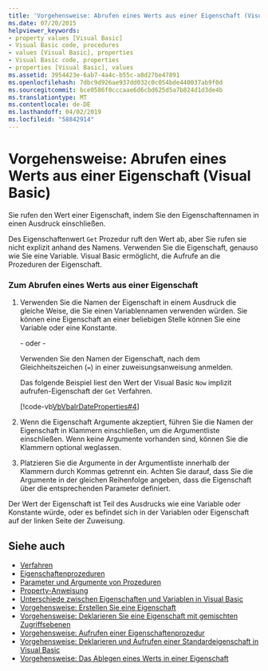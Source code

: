 ```yaml
---
title: 'Vorgehensweise: Abrufen eines Werts aus einer Eigenschaft (Visual Basic)'
ms.date: 07/20/2015
helpviewer_keywords:
- property values [Visual Basic]
- Visual Basic code, procedures
- values [Visual Basic], properties
- Visual Basic code, properties
- properties [Visual Basic], values
ms.assetid: 3954423e-6ab7-4a4c-b55c-a8d27be47891
ms.openlocfilehash: 7dbc9d926ae937dd032c0c054bde440037ab9f0d
ms.sourcegitcommit: bce0586f0cccaae6d6cbd625d5a7b824d1d3de4b
ms.translationtype: MT
ms.contentlocale: de-DE
ms.lasthandoff: 04/02/2019
ms.locfileid: "58842914"
---
```

# <a name="how-to-get-a-value-from-a-property-visual-basic"></a>Vorgehensweise: Abrufen eines Werts aus einer Eigenschaft (Visual Basic)
Sie rufen den Wert einer Eigenschaft, indem Sie den Eigenschaftennamen in einen Ausdruck einschließen.  
  
 Des Eigenschaftenwert `Get` Prozedur ruft den Wert ab, aber Sie rufen sie nicht explizit anhand des Namens. Verwenden Sie die Eigenschaft, genauso wie Sie eine Variable. Visual Basic ermöglicht, die Aufrufe an die Prozeduren der Eigenschaft.  
  
### <a name="to-retrieve-a-value-from-a-property"></a>Zum Abrufen eines Werts aus einer Eigenschaft  
  
1.  Verwenden Sie die Namen der Eigenschaft in einem Ausdruck die gleiche Weise, die Sie einen Variablennamen verwenden würden. Sie können eine Eigenschaft an einer beliebigen Stelle können Sie eine Variable oder eine Konstante.  
  
     - oder -   
  
     Verwenden Sie den Namen der Eigenschaft, nach dem Gleichheitszeichen (`=`) in einer zuweisungsanweisung anmelden.  
  
     Das folgende Beispiel liest den Wert der Visual Basic `Now` implizit aufrufen-Eigenschaft der `Get` Verfahren.  
  
     [!code-vb[VbVbalrDateProperties#4](~/samples/snippets/visualbasic/VS_Snippets_VBCSharp/VbVbalrDateProperties/VB/Module1.vb#4)]  
  
2.  Wenn die Eigenschaft Argumente akzeptiert, führen Sie die Namen der Eigenschaft in Klammern einschließen, um die Argumentliste einschließen. Wenn keine Argumente vorhanden sind, können Sie die Klammern optional weglassen.  
  
3.  Platzieren Sie die Argumente in der Argumentliste innerhalb der Klammern durch Kommas getrennt ein. Achten Sie darauf, dass Sie die Argumente in der gleichen Reihenfolge angeben, dass die Eigenschaft über die entsprechenden Parameter definiert.  
  
 Der Wert der Eigenschaft ist Teil des Ausdrucks wie eine Variable oder Konstante würde, oder es befindet sich in der Variablen oder Eigenschaft auf der linken Seite der Zuweisung.  
  
## <a name="see-also"></a>Siehe auch

- [Verfahren](./index.md)
- [Eigenschaftenprozeduren](./property-procedures.md)
- [Parameter und Argumente von Prozeduren](./procedure-parameters-and-arguments.md)
- [Property-Anweisung](../../../../visual-basic/language-reference/statements/property-statement.md)
- [Unterschiede zwischen Eigenschaften und Variablen in Visual Basic](./differences-between-properties-and-variables.md)
- [Vorgehensweise: Erstellen Sie eine Eigenschaft](./how-to-create-a-property.md)
- [Vorgehensweise: Deklarieren Sie eine Eigenschaft mit gemischten Zugriffsebenen](./how-to-declare-a-property-with-mixed-access-levels.md)
- [Vorgehensweise: Aufrufen einer Eigenschaftenprozedur](./how-to-call-a-property-procedure.md)
- [Vorgehensweise: Deklarieren und Aufrufen einer Standardeigenschaft in Visual Basic](./how-to-declare-and-call-a-default-property.md)
- [Vorgehensweise: Das Ablegen eines Werts in einer Eigenschaft](./how-to-put-a-value-in-a-property.md)

